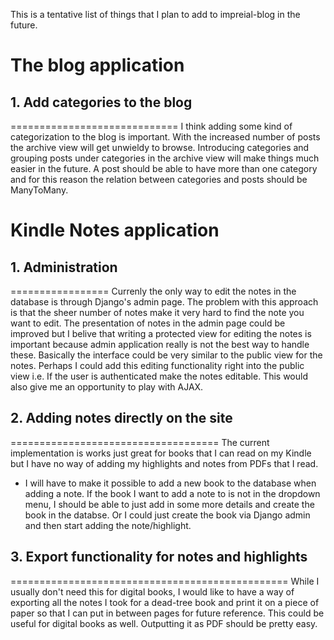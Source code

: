 This is a tentative list of things that I plan to add to impreial-blog in the
future.

# The blog application  
  ## 1. Add categories to the blog
  =============================
  I think adding some kind of categorization to the blog is important. With the 
  increased number of posts the archive view will get unwieldy to browse. Introducing
  categories and grouping posts under categories in the archive view will make 
  things much easier in the future. 
  A post should be able to have more than one category and for this reason the
  relation between categories and posts should be ManyToMany.

# Kindle Notes application  
  ## 1. Administration
  =================
  Currenly the only way to edit the notes in the database is through Django's
  admin page. The problem with this approach is that the sheer number of notes
  make it very hard to find the note you want to edit. 
  The presentation of notes in the admin page could be improved but I belive that
  writing a protected view for editing the notes is important because admin application
  really is not the best way to handle these.
  Basically the interface could be very similar to the public view for the notes.
  Perhaps I could add this editing functionality right into the public view i.e.
  If the user is authenticated make the notes editable. This would also give me
  an opportunity to play with AJAX.

  ## 2. Adding notes directly on the site
  ====================================
  The current implementation is works just great for books that I can read on my
  Kindle but I have no way of adding my highlights and notes from PDFs that I read.

  - I will have to make it possible to add a new book to the database when adding 
  a note. If the book I want to add a note to is not in the dropdown menu, I should
  be able to just add in some more details and create the book in the databse.
  Or I could just create the book via Django admin and then start adding the note/highlight.

  ## 3. Export functionality for notes and highlights
  ================================================
  While I usually don't need this for digital books, I would like to have a way of
  exporting all the notes I took for a dead-tree book and print it on a piece of
  paper so that I can put in between pages for future reference. This could be useful
  for digital books as well. Outputting it as PDF should be pretty easy.

